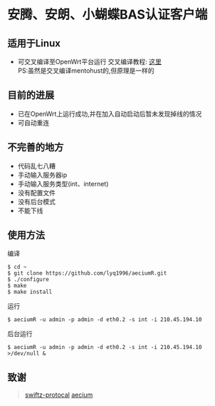 # 安腾、安朗、小蝴蝶BAS认证客户端

## 适用于Linux
* 可交叉编译至OpenWrt平台运行
交叉编译教程: [这里](http://blog.lcblues.cn/2017/02/22/build_mentohust_for_mips/)    
PS:虽然是交叉编译mentohust的,但原理是一样的

## 目前的进展
* 已在OpenWrt上运行成功,并在加入自动启动后暂未发现掉线的情况
* 可自动重连

## 不完善的地方
* 代码乱七八糟
* 手动输入服务器ip
* 手动输入服务类型(int、internet)
* 没有配置文件
* 没有后台模式
* 不能下线

## 使用方法
编译
```
$ cd ~
$ git clone https://github.com/lyq1996/aeciumR.git
$ ./configure
$ make
$ make install
```
运行
```
$ aeciumR -u admin -p admin -d eth0.2 -s int -i 210.45.194.10 
```
后台运行
```
$ aeciumR -u admin -p admin -d eth0.2 -s int -i 210.45.194.10 >/dev/null &
```

## 致谢
> [swiftz-protocal](https://github.com/xingrz/swiftz-protocal)
> [aecium](https://github.com/Red54/aecium)